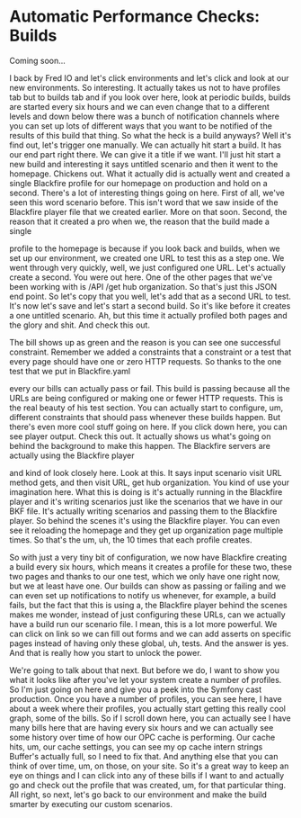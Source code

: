 # Automatic Performance Checks: Builds

Coming soon...

I back by Fred IO and let's click environments and let's click and look at our new
environments. So interesting. It actually takes us not to have profiles tab but to
builds tab and if you look over here, look at periodic builds, builds are started
every six hours and we can even change that to a different levels and down below
there was a bunch of notification channels where you can set up lots of different
ways that you want to be notified of the results of this build that thing. So what
the heck is a build anyways? Well it's find out, let's trigger one manually. We can
actually hit start a build. It has our end part right there. We can give it a title
if we want. I'll just hit start a new build and interesting it says untitled scenario
and then it went to the homepage. Chickens out. What it actually did is actually went
and created a single Blackfire profile for our homepage on production and hold on a
second. There's a lot of interesting things going on here. First of all, we've seen
this word scenario before. This isn't word that we saw inside of the Blackfire player
file that we created earlier. More on that soon. Second, the reason that it created a
pro when we, the reason that the build made a single

profile to the homepage is because if you look back and builds, when we set up our
environment, we created one URL to test this as a step one. We went through very
quickly, well, we just configured one URL. Let's actually create a second. You were
out here. One of the other pages that we've been working with is /API /get hub
organization. So that's just this JSON end point. So let's copy that you well, let's
add that as a second URL to test. It's now let's save and let's start a second build.
So it's like before it creates a one untitled scenario. Ah, but this time it actually
profiled both pages and the glory and shit. And check this out.

The bill shows up as green and the reason is you can see one successful constraint.
Remember we added a constraints that a constraint or a test that every page should
have one or zero HTTP requests. So thanks to the one test that we put in
Blackfire.yaml

every our bills can actually pass or fail. This build is passing because all the URLs
are being configured or making one or fewer HTTP requests. This is the real beauty of
his test section. You can actually start to configure, um, different constraints that
should pass whenever these builds happen. But there's even more cool stuff going on
here. If you click down here, you can see player output. Check this out. It actually
shows us what's going on behind the background to make this happen. The Blackfire
servers are actually using the Blackfire player

and kind of look closely here. Look at this. It says input scenario visit URL method
gets, and then visit URL, get hub organization. You kind of use your imagination
here. What this is doing is it's actually running in the Blackfire player and it's
writing scenarios just like the scenarios that we have in our BKF file. It's actually
writing scenarios and passing them to the Blackfire player. So behind the scenes it's
using the Blackfire player. You can even see it reloading the homepage and they get
up organization page multiple times. So that's the um, uh, the 10 times that each
profile creates.

So with just a very tiny bit of configuration, we now have Blackfire creating a build
every six hours, which means it creates a profile for these two, these two pages and
thanks to our one test, which we only have one right now, but we at least have one.
Our builds can show as passing or failing and we can even set up notifications to
notify us whenever, for example, a build fails, but the fact that this is using a,
the Blackfire player behind the scenes makes me wonder, instead of just configuring
these URLs, can we actually have a build run our scenario file. I mean, this is a lot
more powerful. We can click on link so we can fill out forms and we can add asserts
on specific pages instead of having only these global, uh, tests. And the answer is
yes. And that is really how you start to unlock the power.

We're going to talk about that next. But before we do, I want to show you what it
looks like after you've let your system create a number of profiles. So I'm just
going on here and give you a peek into the Symfony cast production. Once you have a
number of profiles, you can see here, I have about a week where their profiles, you
actually start getting this really cool graph, some of the bills. So if I scroll down
here, you can actually see I have many bills here that are having every six hours and
we can actually see some history over time of how our OPC cache is performing. Our
cache hits, um, our cache settings, you can see my op cache intern strings Buffer's
actually full, so I need to fix that. And anything else that you can think of over
time, um, on those, on your site. So it's a great way to keep an eye on things and I
can click into any of these bills if I want to and actually go and check out the
profile that was created, um, for that particular thing. All right, so next, let's go
back to our environment and make the build smarter by executing our custom scenarios.
